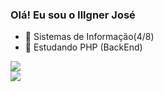 ### Olá! Eu sou o Illgner José

- 🔭 Sistemas de Informação(4/8)
- 🐘 Estudando PHP (BackEnd)

<div>
  <a href="https://github.com/IllgnerJose">
  <img src="https://github-readme-stats.vercel.app/api?IllgnerJose=anuraghazra)(https://github.com/anuraghazra/github-readme-stats)" />
  </a>
</div>

<picture>
  <source
    srcset="https://github-readme-stats.vercel.app/api?username=anuraghazra&show_icons=true&theme=dark"
    media="(prefers-color-scheme: dark)"
  />
  <source
    srcset="https://github-readme-stats.vercel.app/api?username=IllgnerJose&show_icons=true"
    media="(prefers-color-scheme: light), (prefers-color-scheme: no-preference)"
  />
  <img src="https://github-readme-stats.vercel.app/api?username=IllgnerJose&show_icons=true" />
</picture>


